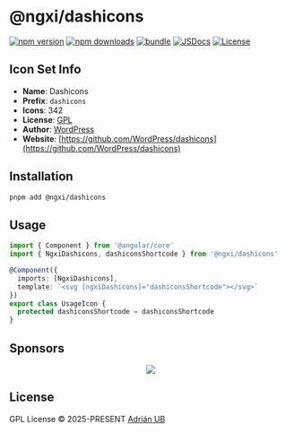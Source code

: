 # @ngxi/dashicons

[![npm version][npm-version-src]][npm-version-href]
[![npm downloads][npm-downloads-src]][npm-downloads-href]
[![bundle][bundle-src]][bundle-href]
[![JSDocs][jsdocs-src]][jsdocs-href]
[![License][license-src]][license-href]

## Icon Set Info

- **Name**: Dashicons
- **Prefix**: `dashicons`
- **Icons**: 342
- **License**: [GPL](https://github.com/WordPress/dashicons/blob/master/gpl.txt)
- **Author**: [WordPress](https://github.com/WordPress/dashicons)
- **Website**: [https://github.com/WordPress/dashicons](https://github.com/WordPress/dashicons)

## Installation

```sh
pnpm add @ngxi/dashicons
```

## Usage

```ts
import { Component } from '@angular/core'
import { NgxiDashicons, dashiconsShortcode } from '@ngxi/dashicons'

@Component({
  imports: [NgxiDashicons],
  template: `<svg [ngxiDashicons]="dashiconsShortcode"></svg>`
})
export class UsageIcon {
  protected dashiconsShortcode = dashiconsShortcode
}
```

## Sponsors

<p align="center">
  <a href="https://cdn.jsdelivr.net/gh/adrian-ub/static/sponsors.svg">
    <img src='https://cdn.jsdelivr.net/gh/adrian-ub/static/sponsors.svg'/>
  </a>
</p>

## License

GPL License © 2025-PRESENT [Adrián UB](https://github.com/adrian-ub)

<!-- Badges -->

[npm-version-src]: https://img.shields.io/npm/v/@ngxi/dashicons?style=flat&colorA=080f12&colorB=1fa669
[npm-version-href]: https://npmjs.com/package/@ngxi/dashicons
[npm-downloads-src]: https://img.shields.io/npm/dm/@ngxi/dashicons?style=flat&colorA=080f12&colorB=1fa669
[npm-downloads-href]: https://npmjs.com/package/@ngxi/dashicons
[bundle-src]: https://img.shields.io/bundlephobia/minzip/@ngxi/dashicons?style=flat&colorA=080f12&colorB=1fa669&label=minzip
[bundle-href]: https://bundlephobia.com/result?p=@ngxi/dashicons
[license-src]: https://img.shields.io/npm/l/@ngxi/dashicons?style=flat&colorA=080f12&colorB=1fa669
[license-href]: https://github.com/adrian-ub/ngxi/blob/main/LICENSE
[jsdocs-src]: https://img.shields.io/badge/jsdocs-reference-080f12?style=flat&colorA=080f12&colorB=1fa669
[jsdocs-href]: https://www.jsdocs.io/package/@ngxi/dashicons
